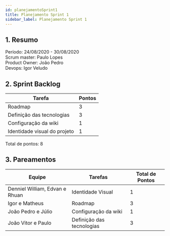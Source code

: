 ```yaml
---
id: planejamentoSprint1
title: Planejamento Sprint 1
sidebar_label: Planejamento Sprint 1
---
```


## 1. Resumo

Período: 24/08/2020 - 30/08/2020 <br>
Scrum master: Paulo Lopes <br>
Product Owner: João Pedro <br>
Devops: Igor Veludo <br>

## 2. Sprint Backlog

| Tarefa | Pontos |
|---------|--------|
| Roadmap | 3 |
| Definição das tecnologias | 3 |
| Configuração da wiki | 1 |
| Identidade visual do projeto | 1 |

Total de pontos: 8

## 3. Pareamentos

| Equipe | Tarefas | Total de Pontos |
|-------|---------|-----------------|
| Denniel William, Edvan e Rhuan | Identidade Visual | 1 |
| Igor e Matheus | Roadmap | 3 |
| João Pedro e Júlio | Configuração da wiki | 1 |
| João Vitor e Paulo | Definição das tecnologias | 3 |
